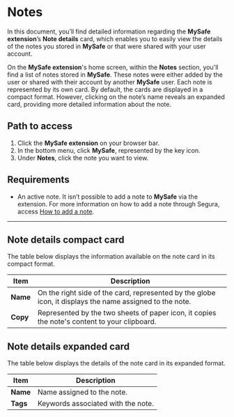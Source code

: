 # Notes


In this document, you’ll find detailed information regarding the **MySafe extension**’s **Note details** card, which enables you to easily view the details of the notes you stored in **MySafe** or that were shared with your user account.

On the **MySafe extension**'s home screen, within the **Notes** section, you'll find a list of notes stored in **MySafe**. These notes were either added by the user or shared with their account by another **MySafe** user. Each note is represented by its own card. By default, the cards are displayed in a compact format. However, clicking on the note’s name reveals an expanded card, providing more detailed information about the note.

## Path to access

1. Click the **MySafe extension** on your browser bar.
2. In the bottom menu, click **MySafe**, represented by the key icon.
3. Under **Notes**, click the note you want to view.

## Requirements

- An active note. It isn’t possible to add a note to **MySafe** via the extension. For more information on how to add a note through Segura, access [How to add a note](/v4/docs/mysafe-notes-add).

---

## Note details compact card

The table below displays the information available on the note card in its compact format.

| Item  | Description                                                                 |
|-------|-----------------------------------------------------------------------------|
| **Name** | On the right side of the card, represented by the globe icon, it displays the name assigned to the note. |
| **Copy** | Represented by the two sheets of paper icon, it copies the note's content to your clipboard. |

## Note details expanded card

The table below displays the details of the note card in its expanded format.

| Item  | Description                             |
|-------|-----------------------------------------|
| **Name** | Name assigned to the note.              |
| **Tags** | Keywords associated with the note.      |




